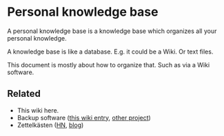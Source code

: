 
# Personal knowledge base

A personal knowledge base is a knowledge base which organizes all your personal knowledge.

A knowledge base is like a database. E.g. it could be a Wiki. Or text files.

This document is mostly about how to organize that. Such as via a Wiki software.

## Related

* This wiki here.
* Backup software ([this wiki entry](backup-software.md), [other project](https://github.com/albertz/backup_system))
* Zettelkästen ([HN](https://news.ycombinator.com/item?id=21208196), [blog](https://clerestory.netlify.com/zk/))
